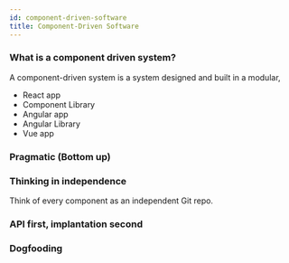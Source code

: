```yaml
---
id: component-driven-software
title: Component-Driven Software
---
```


### What is a component driven system?
A component-driven system is a system designed and built in a modular, 

- React app
- Component Library
- Angular app
- Angular Library
- Vue app

### Pragmatic (Bottom up)

### Thinking in independence
Think of every component as an independent Git repo.


### API first, implantation second

### Dogfooding

